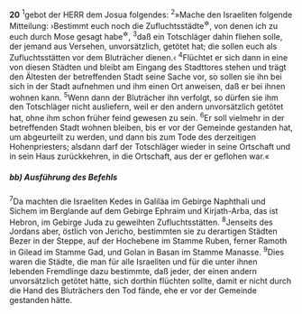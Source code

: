__20__
<sup>1</sup>gebot der HERR dem Josua folgendes:
<sup>2</sup>»Mache den Israeliten folgende Mitteilung: ›Bestimmt euch noch die Zufluchtsstädte<sup title="oder: Freistädte">&#x2732;</sup>, von denen ich zu euch durch Mose gesagt habe<sup title="4.Mose 35,9-15; 5.Mose 19,1-13">&#x2732;</sup>,
<sup>3</sup>daß ein Totschläger dahin fliehen solle, der jemand aus Versehen, unvorsätzlich, getötet hat; die sollen euch als Zufluchtsstätten vor dem Bluträcher dienen.‹
<sup>4</sup>Flüchtet er sich dann in eine von diesen Städten und bleibt am Eingang des Stadttores stehen und trägt den Ältesten der betreffenden Stadt seine Sache vor, so sollen sie ihn bei sich in der Stadt aufnehmen und ihm einen Ort anweisen, daß er bei ihnen wohnen kann.
<sup>5</sup>Wenn dann der Bluträcher ihn verfolgt, so dürfen sie ihm den Totschläger nicht ausliefern, weil er den andern unvorsätzlich getötet hat, ohne ihm schon früher feind gewesen zu sein.
<sup>6</sup>Er soll vielmehr in der betreffenden Stadt wohnen bleiben, bis er vor der Gemeinde gestanden hat, um abgeurteilt zu werden, und dann bis zum Tode des derzeitigen Hohenpriesters; alsdann darf der Totschläger wieder in seine Ortschaft und in sein Haus zurückkehren, in die Ortschaft, aus der er geflohen war.«

##### bb) Ausführung des Befehls

<sup>7</sup>Da machten die Israeliten Kedes in Galiläa im Gebirge Naphthali und Sichem im Berglande auf dem Gebirge Ephraim und Kirjath-Arba, das ist Hebron, im Gebirge Juda zu geweihten Zufluchtsstätten.
<sup>8</sup>Jenseits des Jordans aber, östlich von Jericho, bestimmten sie zu derartigen Städten Bezer in der Steppe, auf der Hochebene im Stamme Ruben, ferner Ramoth in Gilead im Stamme Gad, und Golan in Basan im Stamme Manasse.
<sup>9</sup>Dies waren die Städte, die man für alle Israeliten und für die unter ihnen lebenden Fremdlinge dazu bestimmte, daß jeder, der einen andern unvorsätzlich getötet hätte, sich dorthin flüchten sollte, damit er nicht durch die Hand des Bluträchers den Tod fände, ehe er vor der Gemeinde gestanden hätte.